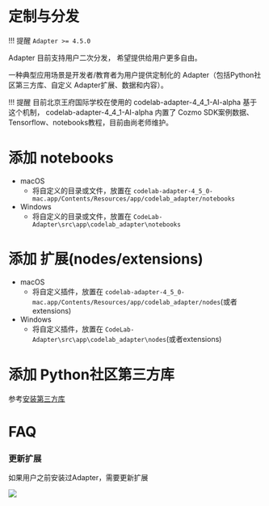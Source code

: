 # 定制与分发

!!! 提醒
    `Adapter >= 4.5.0`

Adapter 目前支持用户二次分发， 希望提供给用户更多自由。

一种典型应用场景是开发者/教育者为用户提供定制化的 Adapter（包括Python社区第三方库、自定义 Adapter扩展、数据和内容）。

!!! 提醒
    目前北京王府国际学校在使用的 codelab-adapter-4_4_1-AI-alpha 基于这个机制， codelab-adapter-4_4_1-AI-alpha 内置了 Cozmo SDK案例数据、Tensorflow、notebooks教程，目前由尚老师维护。

# 添加 notebooks
*  macOS
    *  将自定义的目录或文件，放置在 `codelab-adapter-4_5_0-mac.app/Contents/Resources/app/codelab_adapter/notebooks`
*  Windows
    *  将自定义的目录或文件，放置在 `CodeLab-Adapter\src\app\codelab_adapter\notebooks`

# 添加 扩展(nodes/extensions)
*  macOS
    *  将自定义插件，放置在 `codelab-adapter-4_5_0-mac.app/Contents/Resources/app/codelab_adapter/nodes`(或者extensions)
*  Windows
    *  将自定义插件，放置在 `CodeLab-Adapter\src\app\codelab_adapter\nodes`(或者extensions)

# 添加 Python社区第三方库
参考[安装第三方库](https://adapter.codelab.club/extension_guide/jupyterlab/#_2)

# FAQ
### 更新扩展
如果用户之前安装过Adapter，需要更新扩展

![](/img/29bde89e13b4e67385610b0cde2e5276.png)

<!--
v3.7.2 版本之后，引入了一个钩子(hook): Adapter 在启动时，将加载`app_settings.py`文件。

app_settings.py 可以是任意 Python 脚本！

## 文件位置
`app_settings.py` 的位置在不同系统下位置不同。

### Windows
在 Windows 系统下，位于 `src` 目录下

### MacOS

在 MacOS 系统下，位于 `CodeLab-Adapter.app/Contents/Resources/`

## 典型应用场景

### 初始化配置信息

`app_settings.py` 优先级高于[user_settings.py](/user_guide/settings/), 兼容user_settings.py的所有配置参数。

所以你可以使用该钩子配置 Adapter 的行为（诸如开启局域网访问权限，将其作为局域网消息中心）

### 重新分发 Adapter

近期我们发布了 Adapter 完整版, 将 Adapter Node 的环境(嵌入了 Python 解释器和依赖包)打包分发，用户不需要在本地安装 Python，即可运行 Adapter Node。

这项工作的最初动机是简化 DynamicTable 的使用，由于 DynamicTable 希望进入家庭，开箱可用是设计目标之一。所以我们选择将 环境和 Adapter 整体分发。

目前 Python 社区打包分发的机制五花八门，我几乎试遍了所有的机制。目前最喜欢的技巧是在 hack CMU 的 Calypso 软件时学来的:，它的内部 Python 环境十分复杂，但却做到了开箱可用。

这项工作的一个产物是，开发者可以将 Adapter 的自定义插件，连同整个环境一起分发！ Jypyterlab 、 OpenCV 、Tensorflow、 Numpy 等等这些复杂依赖，都能做到开箱可用。

你无需支出什么工作，便可把定制后的整个开发/教学 Python 环境分发给用户。

以上这些都基于`app_settings.py`钩子！


### 生命周期

利用这个钩子，也可以改变 Adapter 的运行生命周期，如果你愿意基于 Adapter 构建可扩展的 Python/Scratch 环境，将变得极其简易。

我看到目前 STEAM/编程教育许多团队在环境打包上，投入了很多人力，但灵活性做的很差。

将其视为 hack 机制, WTFPL

### Adapter 主页

如果你想修改软件启动时打开的页面，只需要修改 `WEB_UI_ENDPOINT` 即可，诸如: `WEB_UI_ENDPOINT = "https://www.codelab.club/"`, 每次打开软件都将自动打开CodeLab主页


### 白名单(允许无 token 使用)
在[用户配置文件](/user_guide/settings/)或者app_settings.py修改`USER_WHITELIST_HOSTNAME`即可。 

形如

```python
USER_WHITELIST_HOSTNAME = ["codelab.club"]
```

-->